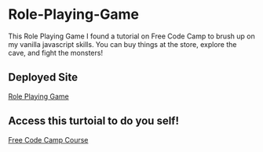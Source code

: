 # Role-Playing-Game

This Role Playing Game I found a tutorial on Free Code Camp to brush up on my vanilla javascript skills. You can buy things at the store, explore the cave, and fight the monsters! 

## Deployed Site
[Role Playing Game]()
## Access this turtoial to do you self!

[Free Code Camp Course](https://www.freecodecamp.org/learn/javascript-algorithms-and-data-structures-v8/)